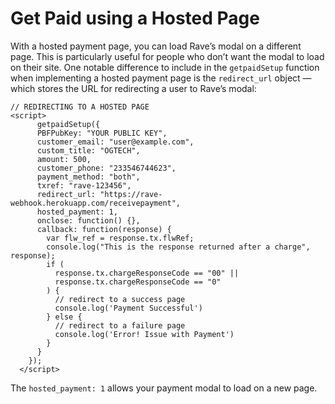 # Get Paid using a Hosted Page

With a hosted payment page, you can load Rave’s modal on a different page. This is particularly useful for people who don’t want the modal to load on their site. One notable difference to include in the `getpaidSetup`  function when implementing a hosted payment page is the `redirect_url` object  —  which stores the URL for redirecting a user to Rave’s modal:  

    // REDIRECTING TO A HOSTED PAGE      
    <script>  
          getpaidSetup({
          PBFPubKey: "YOUR PUBLIC KEY",
          customer_email: "user@example.com",
          custom_title: "OGTECH",
          amount: 500,
          customer_phone: "233546744623",
          payment_method: "both",
          txref: "rave-123456",
          redirect_url: "https://rave-webhook.herokuapp.com/receivepayment",
          hosted_payment: 1,
          onclose: function() {},
          callback: function(response) {
            var flw_ref = response.tx.flwRef;
            console.log("This is the response returned after a charge", response);
            if (
              response.tx.chargeResponseCode == "00" ||
              response.tx.chargeResponseCode == "0"
            ) {
              // redirect to a success page
              console.log('Payment Successful')
            } else {
              // redirect to a failure page
              console.log('Error! Issue with Payment')
            }
          }
        });
      </script>  

The  `hosted_payment: 1`  allows your payment modal to load on a new page.